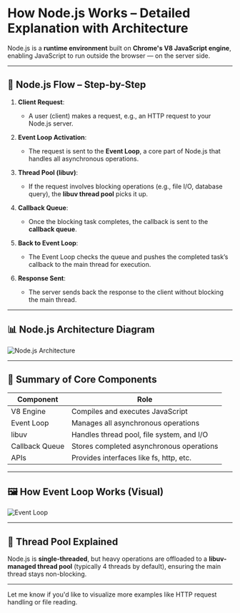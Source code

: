 # How Node.js Works – Detailed Explanation with Architecture

Node.js is a **runtime environment** built on **Chrome's V8 JavaScript engine**, enabling JavaScript to run outside the browser — on the server side.

---

## 🚀 Node.js Flow – Step-by-Step

1. **Client Request**:

   - A user (client) makes a request, e.g., an HTTP request to your Node.js server.

2. **Event Loop Activation**:

   - The request is sent to the **Event Loop**, a core part of Node.js that handles all asynchronous operations.

3. **Thread Pool (libuv)**:

   - If the request involves blocking operations (e.g., file I/O, database query), the **libuv thread pool** picks it up.

4. **Callback Queue**:

   - Once the blocking task completes, the callback is sent to the **callback queue**.

5. **Back to Event Loop**:

   - The Event Loop checks the queue and pushes the completed task’s callback to the main thread for execution.

6. **Response Sent**:
   - The server sends back the response to the client without blocking the main thread.

---

## 📊 Node.js Architecture Diagram

![Node.js Architecture](https://raw.githubusercontent.com/vikashyap123/cloudinary-images/main/nodejs-architecture.png)

---

## 🧠 Summary of Core Components

| Component      | Role                                      |
| -------------- | ----------------------------------------- |
| V8 Engine      | Compiles and executes JavaScript          |
| Event Loop     | Manages all asynchronous operations       |
| libuv          | Handles thread pool, file system, and I/O |
| Callback Queue | Stores completed asynchronous operations  |
| APIs           | Provides interfaces like fs, http, etc.   |

---

## 🖼️ How Event Loop Works (Visual)

![Event Loop](https://raw.githubusercontent.com/vikashyap123/cloudinary-images/main/nodejs-event-loop.png)

---

## 🧵 Thread Pool Explained

Node.js is **single-threaded**, but heavy operations are offloaded to a **libuv-managed thread pool** (typically 4 threads by default), ensuring the main thread stays non-blocking.

---

Let me know if you'd like to visualize more examples like HTTP request handling or file reading.
